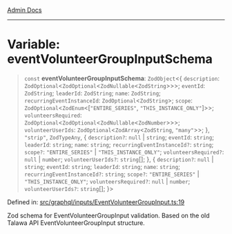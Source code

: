 [Admin Docs](/)

***

# Variable: eventVolunteerGroupInputSchema

> `const` **eventVolunteerGroupInputSchema**: `ZodObject`\<\{ `description`: `ZodOptional`\<`ZodOptional`\<`ZodNullable`\<`ZodString`\>\>\>; `eventId`: `ZodString`; `leaderId`: `ZodString`; `name`: `ZodString`; `recurringEventInstanceId`: `ZodOptional`\<`ZodString`\>; `scope`: `ZodOptional`\<`ZodEnum`\<\[`"ENTIRE_SERIES"`, `"THIS_INSTANCE_ONLY"`\]\>\>; `volunteersRequired`: `ZodOptional`\<`ZodOptional`\<`ZodNullable`\<`ZodNumber`\>\>\>; `volunteerUserIds`: `ZodOptional`\<`ZodArray`\<`ZodString`, `"many"`\>\>; \}, `"strip"`, `ZodTypeAny`, \{ `description?`: `null` \| `string`; `eventId`: `string`; `leaderId`: `string`; `name`: `string`; `recurringEventInstanceId?`: `string`; `scope?`: `"ENTIRE_SERIES"` \| `"THIS_INSTANCE_ONLY"`; `volunteersRequired?`: `null` \| `number`; `volunteerUserIds?`: `string`[]; \}, \{ `description?`: `null` \| `string`; `eventId`: `string`; `leaderId`: `string`; `name`: `string`; `recurringEventInstanceId?`: `string`; `scope?`: `"ENTIRE_SERIES"` \| `"THIS_INSTANCE_ONLY"`; `volunteersRequired?`: `null` \| `number`; `volunteerUserIds?`: `string`[]; \}\>

Defined in: [src/graphql/inputs/EventVolunteerGroupInput.ts:19](https://github.com/Sourya07/talawa-api/blob/aac5f782223414da32542752c1be099f0b872196/src/graphql/inputs/EventVolunteerGroupInput.ts#L19)

Zod schema for EventVolunteerGroupInput validation.
Based on the old Talawa API EventVolunteerGroupInput structure.
